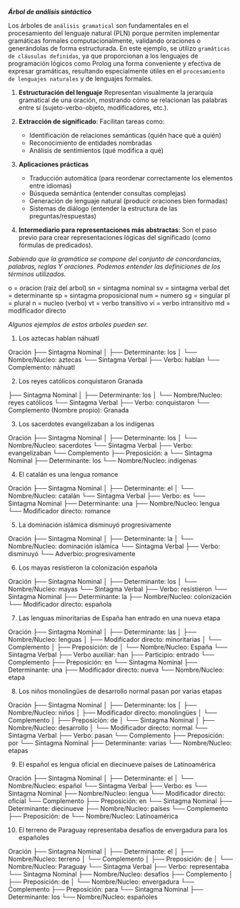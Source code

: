 ***Árbol de análisis sintáctico***

Los árboles de `análisis gramatical` son fundamentales en el procesamiento del lenguaje natural (PLN) porque permiten implementar gramáticas formales computacionalmente, validando oraciones o generándolas de forma estructurada. 
En este ejemplo, se utilizo `gramáticas de cláusulas definidas`, ya que proporcionan a los lenguajes de programación lógicos como Prolog una forma conveniente y efectiva de expresar gramáticas, resultando especialmente útiles en el `procesamiento de lenguajes naturales` y de lenguajes formales.

1. **Estructuración del lenguaje**
    Representan visualmente la jerarquía gramatical de una oración, mostrando cómo se relacionan las palabras entre sí (sujeto-verbo-objeto, modificadores, etc.).

2. **Extracción de significado**: 
    Facilitan tareas como:
   - Identificación de relaciones semánticas (quién hace qué a quién)
   - Reconocimiento de entidades nombradas
   - Análisis de sentimientos (qué modifica a qué)

3. **Aplicaciones prácticas**
   - Traducción automática (para reordenar correctamente los elementos entre idiomas)
   - Búsqueda semántica (entender consultas complejas)
   - Generación de lenguaje natural (producir oraciones bien formadas)
   - Sistemas de diálogo (entender la estructura de las preguntas/respuestas)

4. **Intermediario para representaciones más abstractas**: 
    Son el paso previo para crear representaciones lógicas del significado (como fórmulas de predicados).

*Sabiendo que la gramática se compone del conjunto de concordancias, palabras, reglas Y oraciones. Podemos entender las definiciones de los términos utilizados.*

o = oracion (raiz del arbol)
sn = sintagma nominal
sv = sintagma verbal
det = determinante
sp = sintagma proposicional
num = numero
    sg = singular
    pl = plural
n = nucleo (verbo)
vt = verbo transitivo
vi =  verbo intransitivo
md = modificador directo

*Algunos ejemplos de estos arboles pueden ser.*

1. Los aztecas hablan náhuatl

Oración
├── Sintagma Nominal
│   ├── Determinante: los
│   └── Nombre/Nucleo: aztecas
└── Sintagma Verbal
    ├── Verbo: hablan
    └── Complemento: náhuatl


2. Los reyes católicos conquistaron Granada

├── Sintagma Nominal
│   ├── Determinante: los
│   └── Nombre/Nucleo: reyes católicos
└── Sintagma Verbal
    ├── Verbo: conquistaron
    └── Complemento (Nombre propio): Granada


3. Los sacerdotes evangelizaban a los indígenas

Oración
├── Sintagma Nominal
│   ├── Determinante: los
│   └── Nombre/Nucleo: sacerdotes
└── Sintagma Verbal
    ├── Verbo: evangelizaban
    └── Complemento
        ├── Preposición: a
        └── Sintagma Nominal
            ├── Determinante: los
            └── Nombre/Nucleo: indígenas

4. El catalán es una lengua romance

Oración
├── Sintagma Nominal
│   ├── Determinante: el
│   └── Nombre/Nucleo: catalán
└── Sintagma Verbal
    ├── Verbo: es
    └── Sintagma Nominal
        ├── Determinante: una
        ├── Nombre/Nucleo: lengua
        └── Modificador directo: romance


5. La dominación islámica disminuyó progresivamente

Oración
├── Sintagma Nominal
│   ├── Determinante: la
│   └── Nombre/Nucleo: dominación islámica
└── Sintagma Verbal
    ├── Verbo: disminuyó
    └── Adverbio: progresivamente


6. Los mayas resistieron la colonización española

Oración
├── Sintagma Nominal
│   ├── Determinante: los
│   └── Nombre/Nucleo: mayas
└── Sintagma Verbal
    ├── Verbo: resistieron
    └── Sintagma Nominal
        ├── Determinante: la
        ├── Nombre/Nucleo: colonización
        └── Modificador directo: española


7. Las lenguas minoritarias de España han entrado en una nueva etapa

Oración
├── Sintagma Nominal
│   ├── Determinante: las
│   ├── Nombre/Nucleo: lenguas
│   ├── Modificador directo: minoritarias
│   └── Complemento
│       ├── Preposición: de
│       └── Nombre/Nucleo: España
└── Sintagma Verbal
    ├── Verbo auxiliar: han
    ├── Participio: entrado
    └── Complemento
        ├── Preposición: en
        └── Sintagma Nominal
            ├── Determinante: una
            ├── Modificador directo: nueva
            └── Nombre/Nucleo: etapa


8. Los niños monolingües de desarrollo normal pasan por varias etapas

Oración
├── Sintagma Nominal
│   ├── Determinante: los
│   ├── Nombre/Nucleo: niños
│   ├── Modificador directo: monolingües
│   └── Complemento
│       ├── Preposición: de
│       └── Sintagma Nominal
│           ├── Nombre/Nucleo: desarrollo
│           └── Modificador directo: normal
└── Sintagma Verbal
    ├── Verbo: pasan
    └── Complemento
        ├── Preposición: por
        └── Sintagma Nominal
            ├── Determinante: varias
            └── Nombre/Nucleo: etapas


9. El español es lengua oficial en diecinueve países de Latinoamérica

Oración
├── Sintagma Nominal
│   ├── Determinante: el
│   └── Nombre/Nucleo: español
└── Sintagma Verbal
    ├── Verbo: es
    └── Sintagma Nominal
        ├── Nombre/Nucleo: lengua
        └── Modificador directo: oficial
        └── Complemento
            ├── Preposición: en
            └── Sintagma Nominal
                ├── Determinante: diecinueve
                ├── Nombre/Nucleo: países
                └── Complemento
                    ├── Preposición: de
                    └── Nombre/Nucleo: Latinoamérica


10. El terreno de Paraguay representaba desafíos de envergadura para los españoles

Oración
├── Sintagma Nominal
│   ├── Determinante: el
│   ├── Nombre/Nucleo: terreno
│   └── Complemento
│       ├── Preposición: de
│       └── Nombre/Nucleo: Paraguay
└── Sintagma Verbal
    ├── Verbo: representaba
    └── Sintagma Nominal
        ├── Nombre/Nucleo: desafíos
        ├── Complemento
        │   ├── Preposición: de
        │   └── Nombre/Nucleo: envergadura
        └── Complemento
            ├── Preposición: para
            └── Sintagma Nominal
                ├── Determinante: los
                └── Nombre/Nucleo: españoles